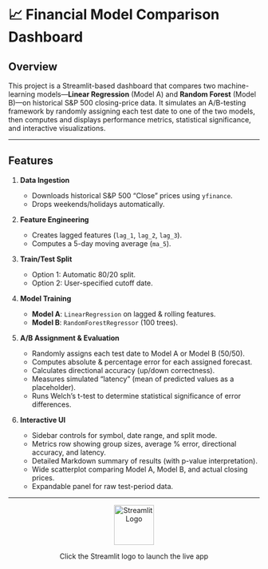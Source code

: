 # 📈 Financial Model Comparison Dashboard

## Overview

This project is a Streamlit-based dashboard that compares two machine-learning models—**Linear Regression** (Model A) and **Random Forest** (Model B)—on historical S&P 500 closing-price data. It simulates an A/B-testing framework by randomly assigning each test date to one of the two models, then computes and displays performance metrics, statistical significance, and interactive visualizations.

---

## Features

1. **Data Ingestion**  
   - Downloads historical S&P 500 “Close” prices using `yfinance`.  
   - Drops weekends/holidays automatically.

2. **Feature Engineering**  
   - Creates lagged features (`lag_1`, `lag_2`, `lag_3`).  
   - Computes a 5-day moving average (`ma_5`).

3. **Train/Test Split**  
   - Option 1: Automatic 80/20 split.  
   - Option 2: User-specified cutoff date.

4. **Model Training**  
   - **Model A**: `LinearRegression` on lagged & rolling features.  
   - **Model B**: `RandomForestRegressor` (100 trees).

5. **A/B Assignment & Evaluation**  
   - Randomly assigns each test date to Model A or Model B (50/50).  
   - Computes absolute & percentage error for each assigned forecast.  
   - Calculates directional accuracy (up/down correctness).  
   - Measures simulated “latency” (mean of predicted values as a placeholder).  
   - Runs Welch’s t-test to determine statistical significance of error differences.

6. **Interactive UI**  
   - Sidebar controls for symbol, date range, and split mode.  
   - Metrics row showing group sizes, average % error, directional accuracy, and latency.  
   - Detailed Markdown summary of results (with p-value interpretation).  
   - Wide scatterplot comparing Model A, Model B, and actual closing prices.  
   - Expandable panel for raw test-period data.

---
<div align="center"> <a href="https://rcforecastingmodel.streamlit.app"> <img src="https://streamlit.io/images/brand/streamlit-mark-color.png" width="80" alt="Streamlit Logo" /> </a> <p>Click the Streamlit logo to launch the live app</p> </div>
